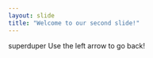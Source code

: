```yaml
---
layout: slide
title: "Welcome to our second slide!"
---
```

superduper
Use the left arrow to go back!
